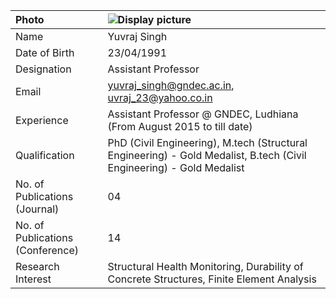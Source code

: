 
| Photo                            | ![Display picture](Images/uv.png)                                                                           |
|:---------------------------------|:------------------------------------------------------------------------------------------------------------|
| Name                             | Yuvraj Singh                                                                                                |
| Date of Birth                    | 23/04/1991                                                                                                  |
| Designation                      | Assistant Professor                                                                                         |
| Email                            | yuvraj_singh@gndec.ac.in, uvraj_23@yahoo.co.in                                                                                  |
| Experience                       | Assistant Professor @ GNDEC, Ludhiana (From August 2015 to till date)                                       |
| Qualification                    | PhD (Civil Engineering), M.tech (Structural Engineering) - Gold Medalist, B.tech (Civil Engineering) - Gold Medalist |
| No. of Publications (Journal)    | 04                                                                                                          |
| No. of Publications (Conference) | 14                                                                                                         |
| Research Interest                | Structural Health Monitoring, Durability of Concrete Structures, Finite Element Analysis                    |
